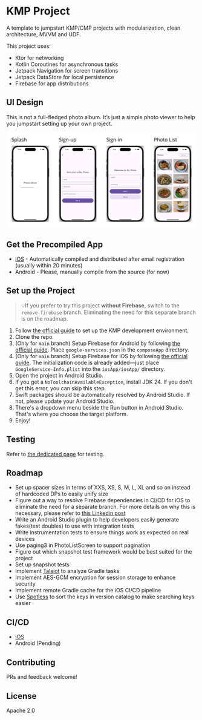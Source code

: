 # KMP Project

A template to jumpstart KMP/CMP projects with modularization, clean architecture, MVVM and UDF.

This project uses:
- Ktor for networking
- Kotlin Coroutines for asynchronous tasks
- Jetpack Navigation for screen transitions
- Jetpack DataStore for local persistence
- Firebase for app distributions

## UI Design
This is not a full-fledged photo album. It’s just a simple photo viewer to help you jumpstart setting up your own project.

![UI Design](ui_design.png)

## Get the Precompiled App
- [iOS](https://aungthiha.github.io/iOSAppAccessAutomation/pages/firebase-setup.html) - Automatically compiled and distributed after email registration (usually within 20 minutes)
- Android - Please, manually compile from the source (for now)

## Set up the Project

> 💡If you prefer to try this project **without Firebase**, switch to the `remove-firebase` branch. Eliminating the need for this separate branch is on the roadmap.

1. Follow [the official guide](https://www.jetbrains.com/help/kotlin-multiplatform-dev/quickstart.html#set-up-the-environment) to set up the KMP development environment.
2. Clone the repo.
3. (Only for `main` branch) Setup Firebase for Android by following [the official guide](https://firebase.google.com/docs/android/setup). Place `google-services.json` in the `composeApp` directory.
4. (Only for `main` branch) Setup Firebase for iOS by following [the official guide](https://firebase.google.com/docs/ios/setup). The initialization code is already added—just place `GoogleService-Info.plist` into the `iosApp/iosApp/` directory.
5. Open the project in Android Studio.
6. If you get a `NoToolchainAvailableException`, install JDK 24. If you don't get this error, you can skip this step.
7. Swift packages should be automatically resolved by Android Studio. If not, please update your Android Studio.
8. There's a dropdown menu beside the Run button in Android Studio. That's where you choose the target platform.
9. Enjoy!

## Testing
Refer to [the dedicated page](TESTING.md) for testing.

## Roadmap
- Set up spacer sizes in terms of XXS, XS, S, M, L, XL and so on instead of hardcoded DPs to easily unify size
- Figure out a way to resolve Firebase dependencies in CI/CD for iOS to eliminate the need for a separate branch. For more details on why this is necessary, please refer to [this Linkedin post](https://www.linkedin.com/feed/update/urn:li:activity:7342558671152828416/)
- Write an Android Studio plugin to help developers easily generate fakes(test doubles) to use with integration tests
- Write instrumentation tests to ensure things work as expected on real devices
- Use paging3 in PhotoListScreen to support pagination
- Figure out which snapshot test framework would be best suited for the project
- Set up snapshot tests
- Implement [Talaiot](https://github.com/cdsap/Talaiot) to analyze Gradle tasks
- Implement AES-GCM encryption for session storage to enhance security
- Implement remote Gradle cache for the iOS CI/CD pipeline
- Use [Spotless](https://github.com/diffplug/spotless) to sort the keys in version catalog to make searching keys easier

## CI/CD
- [iOS](https://github.com/AungThiha/iOSAppAccessAutomation)
- Android (Pending)

## Contributing
PRs and feedback welcome!

## License
Apache 2.0
